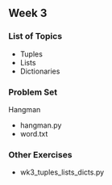 ## Week 3  
### List of Topics  
* Tuples  
* Lists  
* Dictionaries  
### Problem Set  
Hangman  
* hangman.py  
* word.txt  
### Other Exercises  
* wk3_tuples_lists_dicts.py
